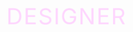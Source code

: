 # Designer
<!DOCTYPE html>
<html>
  <head>
    <meta charset="utf-8">
    <title>Project: Event invite</title>
    <style>

      body{
        background: #000000;
      }

      h1{
        font-family:"Avantgarde", TeX Gyre Adventor, URW Gothic L, sans-serif;
        font-size: 45px;
        letter-spacing: 2px;
        word-spacing: 2px;
        color:#FED6FE;
        font-weight: normal;
        text-transform: uppercase;
        text-align:center;
      }

      h2{
        color:#FE8FE8;
        font-family:"Snell Roundhand", cursive;
        text-align:center;
        margin:-20px;
      }

      h3{font-family:"Avantgarde", TeX Gyre Adventor, URW Gothic L, sans-serif;
        font-size: 20px;
        letter-spacing: 1px;
        word-spacing: 1px;
        color:rgb(219, 195, 213);
        font-weight: normal;
        text-transform: uppercase;
        text-align:center;
      }

      h5 {
        border-bottom:2px solid white;
        margin-right:140px;
        margin-left:130px;
      }
      
      

      h4{ font-family:"Avantgarde", TeX Gyre Adventor, URW Gothic L, sans-serif;
        font-size:17px;
        font-weight: 100;
        color:#FFA0DE;
        text-align:center;
        margin:30px auto;
      }
      
      h6 { font-family:"Snell Roundhand", cursive;
      font-size:30px;
      font-weight: 100;
        color: #FEB8F0;
        text-align:center;
        margin:30px auto;}
      
      ul {
        font-family:"Avantgarde", TeX Gyre Adventor, URW Gothic L, sans-serif;
        font-size: 10px;
        letter-spacing: 2px;
        word-spacing: 2px;
        font-style: normal;
        text-transform: none;
        margin:30px auto;
      }

      div{ border:solid;
        color:white;
      }
      
      a { font-family:"Avantgarde", TeX Gyre Adventor, URW Gothic L, sans-serif;
        font-size:10px;
        font-weight: 100;
        color: #FEC4EA;
        text-align:center;
        margin:0px auto;
        width:140px;
        display:block;
        text-decoration:none;}
      
      .portrait {
        width:200px;
       }
      .projetun {
        width:535px;
        border: 1px solid
      }
      
      .Miko{width:400px;
        border: 1px solid}
      
      .pink {color:#FE8FE8;}
      
      p {font-family:"Avantgarde", TeX Gyre Adventor, URW Gothic L, sans-serif;
        font-size: 13px;
        letter-spacing: 2px;
        word-spacing: 2px;
        font-style: normal;
        text-transform: none;
        margin:30px auto;
        text-align:center;}
      
    
      
    </style>
  </head>
  <body>
    <div>
      <h1>Aimée</h1>
      <h2>- designer -</h2>
      <h1>Gray</h1>
      
      <center> <img src="https://imagizer.imageshack.com/img923/9364/CYEXQw.jpg" class="portrait"  alt="Portrait Aimée Vermeren" ></center>
      
      <h3> impétueuse <span class="pink"> & </span> créative
      </h3>
  
      
      <a href="#cv"> CURRICULUM VITAE</a> <br>
      <a href="#projet"> PROJETS</a>

      
      <h6 id="cv" >- Curriculum vitae -</h6>
      
      <h4> DIPLÔMES</h4>
      
      <ul><li>Licence de Design</li>
        <li>BTS Design Communication Espace et Volume</li>
        <li>MANAA</li>
        <li>BAC Scientifique</li>
      </ul>

      <h4>EXPERIENCES PROFESSIONNELLES</h4>

      <ul> <li>Stage et Freelance à l'agence Citron Pressé </li>
        <li>Stage à l'atelier D'éco solidaire</li>
        <li>Stage à Korbinian Aigner Gymnasium avec T. Shimada et M.  Hohenberger (école de Design à Munich.)</li>
      </ul>
 

      <h6 id="projet">- Projets -</h6>
      
 
      
      <a href="#artdéco"> ART DECO - BORDEAUX CASABLANCA</a> <br>
      <a href="#morue"> FÊTE DE LA MORUE</a><br>
      
   
      
      <h4 id="artdéco">VIVRE L'ART DECO BORDEAUX-CASABLANCA</h4>
      
      <p> Projet pour la ville de Bordeaux : <br>
        création d'une affiche à l'occasion de la <span class="pink">"Quinzaine de l'art déco".</span> Projet réalisé avec Magali Leroux en Licence de Design. </p>
      
      <center><img  src="https://imagizer.imageshack.com/img924/9586/pSw1w8.png" class="projetun" alt="AFFICHE ART DECO AIMEE V"></center>
      
      <center><img  src="https://imagizer.imageshack.com/v2/767x798q90/r/923/T04nTk.png" class="projetun" alt="AFFICHE ART DECO AIMEE V"></center>
      
      <h5></h5>
      
      <h4 id="morue">CREATION D'UNE AFFICHE POUR LA FÊTE DE LA MORUE</h4>
      
      <center><img  src="https://imagizer.imageshack.com/v2/375x528q50/r/922/Sr8em2.png" class="Miko" alt="AFFICHE ART DECO AIMEE V"></center>
       

    </div>

  </body>
</html>
